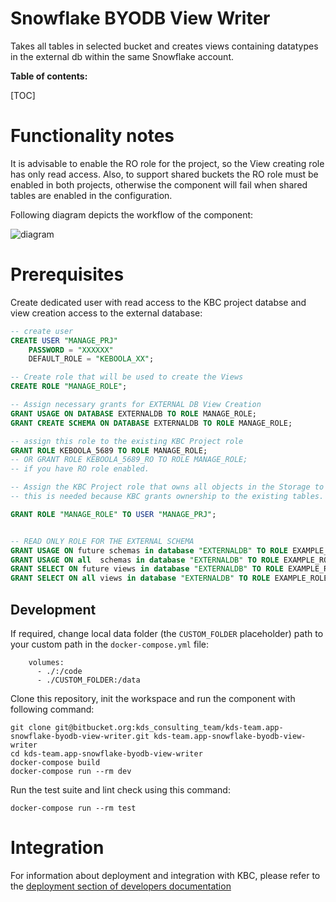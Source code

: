 Snowflake BYODB View Writer
=============

Takes all tables in selected bucket and creates views containing datatypes in the external db within the same Snowflake account.



**Table of contents:**

[TOC]

Functionality notes
===================

It is advisable to enable the RO role for the project, so the View creating role has only read access.
Also, to support shared buckets the RO role must be enabled in both projects, otherwise the component will fail when shared 
tables are enabled in the configuration.

Following diagram depicts the workflow of the component:

![diagram](images/diagram.png)


Prerequisites
=============


Create dedicated user with read access to the KBC project databse and view creation access to the external database:

```sql
-- create user
CREATE USER "MANAGE_PRJ"
    PASSWORD = "XXXXXX"
    DEFAULT_ROLE = "KEBOOLA_XX";

-- Create role that will be used to create the Views
CREATE ROLE "MANAGE_ROLE";

-- Assign necessary grants for EXTERNAL DB View Creation
GRANT USAGE ON DATABASE EXTERNALDB TO ROLE MANAGE_ROLE;
GRANT CREATE SCHEMA ON DATABASE EXTERNALDB TO ROLE MANAGE_ROLE;

-- assign this role to the existing KBC Project role
GRANT ROLE KEBOOLA_5689 TO ROLE MANAGE_ROLE; 
-- OR GRANT ROLE KEBOOLA_5689_RO TO ROLE MANAGE_ROLE;
-- if you have RO role enabled.

-- Assign the KBC Project role that owns all objects in the Storage to the user
-- this is needed because KBC grants ownership to the existing tables. GRANT SELECT ON FUTURE to different role would break it.

GRANT ROLE "MANAGE_ROLE" TO USER "MANAGE_PRJ";


-- READ ONLY ROLE FOR THE EXTERNAL SCHEMA
GRANT USAGE ON future schemas in database "EXTERNALDB" TO ROLE EXAMPLE_ROLE;
GRANT USAGE ON all  schemas in database "EXTERNALDB" TO ROLE EXAMPLE_ROLE;
GRANT SELECT ON future views in database "EXTERNALDB" TO ROLE EXAMPLE_ROLE;
GRANT SELECT ON all views in database "EXTERNALDB" TO ROLE EXAMPLE_ROLE;

```





Development
-----------

If required, change local data folder (the `CUSTOM_FOLDER` placeholder) path to
your custom path in the `docker-compose.yml` file:

~~~~~~~~~~~~~~~~~~~~~~~~~~~~~~~~~~~~~~~~~~~~~~~~~~~~~~~~~~~~~~~~~~~~~~~~~~~~~~~~
    volumes:
      - ./:/code
      - ./CUSTOM_FOLDER:/data
~~~~~~~~~~~~~~~~~~~~~~~~~~~~~~~~~~~~~~~~~~~~~~~~~~~~~~~~~~~~~~~~~~~~~~~~~~~~~~~~

Clone this repository, init the workspace and run the component with following
command:

~~~~~~~~~~~~~~~~~~~~~~~~~~~~~~~~~~~~~~~~~~~~~~~~~~~~~~~~~~~~~~~~~~~~~~~~~~~~~~~~
git clone git@bitbucket.org:kds_consulting_team/kds-team.app-snowflake-byodb-view-writer.git kds-team.app-snowflake-byodb-view-writer
cd kds-team.app-snowflake-byodb-view-writer
docker-compose build
docker-compose run --rm dev
~~~~~~~~~~~~~~~~~~~~~~~~~~~~~~~~~~~~~~~~~~~~~~~~~~~~~~~~~~~~~~~~~~~~~~~~~~~~~~~~

Run the test suite and lint check using this command:

~~~~~~~~~~~~~~~~~~~~~~~~~~~~~~~~~~~~~~~~~~~~~~~~~~~~~~~~~~~~~~~~~~~~~~~~~~~~~~~~
docker-compose run --rm test
~~~~~~~~~~~~~~~~~~~~~~~~~~~~~~~~~~~~~~~~~~~~~~~~~~~~~~~~~~~~~~~~~~~~~~~~~~~~~~~~

Integration
===========

For information about deployment and integration with KBC, please refer to the
[deployment section of developers
documentation](https://developers.keboola.com/extend/component/deployment/)
